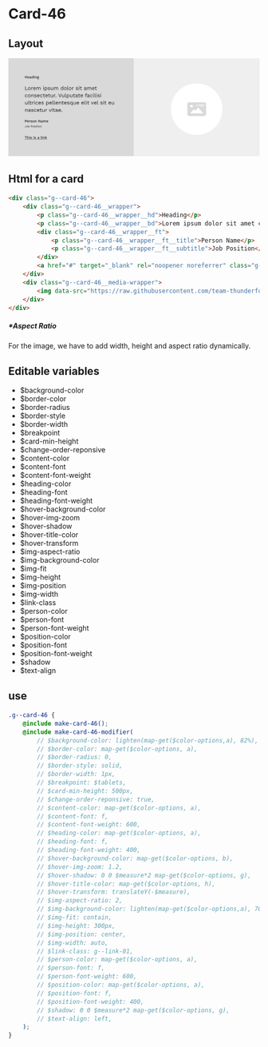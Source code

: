 # Card-46

## Layout

![alt text][card-46]

[card-46]: /src/img/global-components/card/card-46.jpg

## Html for a card

```html
<div class="g--card-46">
    <div class="g--card-46__wrapper">
        <p class="g--card-46__wrapper__hd">Heading</p>
        <p class="g--card-46__wrapper__bd">Lorem ipsum dolor sit amet consectetur. Vulputate facilisi ultrices pellentesque elit vel sit eu nascetur vitae.</p>
        <div class="g--card-46__wrapper__ft">
            <p class="g--card-46__wrapper__ft__title">Person Name</p>
            <p class="g--card-46__wrapper__ft__subtitle">Job Position</p>
        </div>
        <a href="#" target="_blank" rel="noopener noreferrer" class="g--card-46__wrapper__link">This is a link</a>
    </div>
    <div class="g--card-46__media-wrapper">
        <img data-src="https://raw.githubusercontent.com/team-thunderfoot/ui/main/src/img/global-components/rounded-img-placeholder.png" src="/src/img/global-components/placeholder.jpg" alt="alt text" class="g--card-46__media-wrapper__media g--lazy-01" />
    </div>
</div>
```

##### \*Aspect Ratio

For the image, we have to add width, height and aspect ratio dynamically.

## Editable variables

- $background-color
- $border-color
- $border-radius
- $border-style
- $border-width
- $breakpoint
- $card-min-height
- $change-order-reponsive
- $content-color
- $content-font
- $content-font-weight
- $heading-color
- $heading-font
- $heading-font-weight
- $hover-background-color
- $hover-img-zoom
- $hover-shadow
- $hover-title-color
- $hover-transform
- $img-aspect-ratio
- $img-background-color
- $img-fit
- $img-height
- $img-position
- $img-width
- $link-class
- $person-color
- $person-font
- $person-font-weight
- $position-color
- $position-font
- $position-font-weight
- $shadow
- $text-align

## use

```scss
.g--card-46 {
    @include make-card-46();
    @include make-card-46-modifier(
        // $background-color: lighten(map-get($color-options,a), 82%),
        // $border-color: map-get($color-options, a),
        // $border-radius: 0,
        // $border-style: solid,
        // $border-width: 1px,
        // $breakpoint: $tablets,
        // $card-min-height: 500px,
        // $change-order-reponsive: true,
        // $content-color: map-get($color-options, a),
        // $content-font: f,
        // $content-font-weight: 600,
        // $heading-color: map-get($color-options, a),
        // $heading-font: f,
        // $heading-font-weight: 400,
        // $hover-background-color: map-get($color-options, b),
        // $hover-img-zoom: 1.2,
        // $hover-shadow: 0 0 $measure*2 map-get($color-options, g),
        // $hover-title-color: map-get($color-options, h),
        // $hover-transform: translateY(-$measure),
        // $img-aspect-ratio: 2,
        // $img-background-color: lighten(map-get($color-options,a), 70%),
        // $img-fit: contain,
        // $img-height: 300px,
        // $img-position: center,
        // $img-width: auto,
        // $link-class: g--link-01,
        // $person-color: map-get($color-options, a),
        // $person-font: f,
        // $person-font-weight: 600,
        // $position-color: map-get($color-options, a),
        // $position-font: f,
        // $position-font-weight: 400,
        // $shadow: 0 0 $measure*2 map-get($color-options, g),
        // $text-align: left,
    );
}
```
